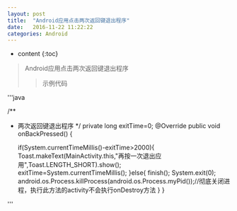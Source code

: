 ```yaml
---
layout: post
title:  "Android应用点击两次返回键退出程序"
date:   2016-11-22 11:22:22
categories: Android
---
```


* content
{:toc}

> Android应用点击两次返回键退出程序
>>示例代码

'''java

/**
 * 两次返回键退出程序
 */
private long exitTime=0;
@Override
public void onBackPressed() {

    if(System.currentTimeMillis()-exitTime>2000){
        Toast.makeText(MainActivity.this,"再按一次退出应用",Toast.LENGTH_SHORT).show();
        exitTime=System.currentTimeMillis();
    }else{
        finish();
        System.exit(0);
        android.os.Process.killProcess(android.os.Process.myPid());//彻底关闭进程，执行此方法的activity不会执行onDestroy方法
    }
}

'''

 

